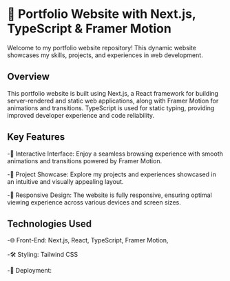# 🚀 Portfolio Website with Next.js, TypeScript & Framer Motion
Welcome to my portfolio website repository! This dynamic website showcases my skills, projects, and experiences in web development.

## Overview
This portfolio website is built using Next.js, a React framework for building server-rendered and static web applications, along with Framer Motion for animations and transitions. TypeScript is used for static typing, providing improved developer experience and code reliability.

## Key Features
-🎨 Interactive Interface: Enjoy a seamless browsing experience with smooth animations and transitions powered by Framer Motion.

-📄 Project Showcase: Explore my projects and experiences showcased in an intuitive and visually appealing layout.

-📱 Responsive Design: The website is fully responsive, ensuring optimal viewing experience across various devices and screen sizes.

## Technologies Used
-🌐 Front-End: Next.js, React, TypeScript, Framer Motion,

-🛠️ Styling: Tailwind CSS

-🚀 Deployment: 
